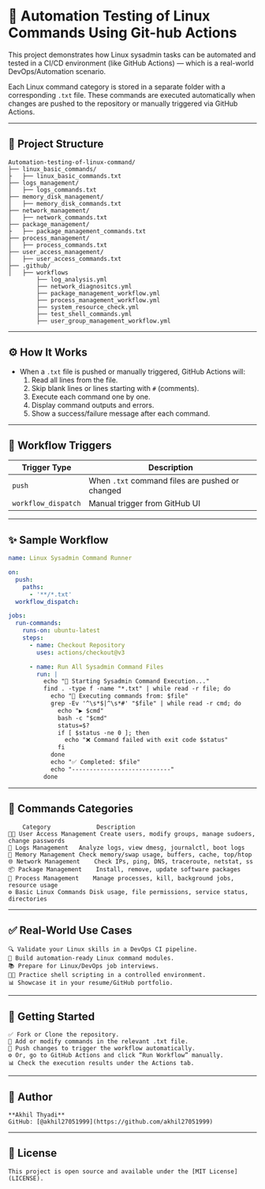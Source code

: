 # 🚀 Automation Testing of Linux Commands Using Git-hub Actions

This project demonstrates how Linux sysadmin tasks can be automated and tested in a CI/CD environment (like GitHub Actions) — which is a real-world DevOps/Automation scenario.

Each Linux command category is stored in a separate folder with a corresponding `.txt` file. These commands are executed automatically when changes are pushed to the repository or manually triggered via GitHub Actions.

---

## 📆 Project Structure

```
Automation-testing-of-linux-command/
├── linux_basic_commands/
├   ├── linux_basic_commands.txt
├── logs_management/
│   ├── logs_commands.txt
├── memory_disk_management/
│   ├── memory_disk_commands.txt 
├── network_management/
│   ├── network_commands.txt
├── package_management/
├   ├── package_management_commands.txt
├── process_management/
│   ├── process_commands.txt
├── user_access_management/
│   ├── user_access_commands.txt 
├── .github/
│   ├── workflows
        ├── log_analysis.yml
        ├── network_diagnositcs.yml
        ├── package_management_workflow.yml
        ├── process_management_workflow.yml
        ├── system_resource_check.yml
        ├── test_shell_commands.yml
        ├── user_group_management_workflow.yml

```
---

## ⚙️ How It Works

- When a `.txt` file is pushed or manually triggered, GitHub Actions will:
  1. Read all lines from the file.
  2. Skip blank lines or lines starting with `#` (comments).
  3. Execute each command one by one.
  4. Display command outputs and errors.
  5. Show a success/failure message after each command.
---

## 🚦 Workflow Triggers

| Trigger Type        | Description                                    |
|---------------------|------------------------------------------------|
| `push`              | When `.txt` command files are pushed or changed|
| `workflow_dispatch` | Manual trigger from GitHub UI                  |

---

## ✨ Sample Workflow

```yaml
name: Linux Sysadmin Command Runner

on:
  push:
    paths:
      - '**/*.txt'
  workflow_dispatch:

jobs:
  run-commands:
    runs-on: ubuntu-latest
    steps:
      - name: Checkout Repository
        uses: actions/checkout@v3

      - name: Run All Sysadmin Command Files
        run: |
          echo "🚀 Starting Sysadmin Command Execution..."
          find . -type f -name "*.txt" | while read -r file; do
            echo "📄 Executing commands from: $file"
            grep -Ev '^\s*$|^\s*#' "$file" | while read -r cmd; do
              echo "▶️ $cmd"
              bash -c "$cmd"
              status=$?
              if [ $status -ne 0 ]; then
                echo "❌ Command failed with exit code $status"
              fi
            done
            echo "✅ Completed: $file"
            echo "----------------------------"
          done
```

---
## 📜 Commands Categories
```
    Category	         Description
👨‍🦱 User Access Management Create users, modify groups, manage sudoers, change passwords
📂 Logs Management	Analyze logs, view dmesg, journalctl, boot logs
💾 Memory Management	Check memory/swap usage, buffers, cache, top/htop
🌐 Network Management	Check IPs, ping, DNS, traceroute, netstat, ss
📦 Package Management	Install, remove, update software packages
🔄 Process Management	Manage processes, kill, background jobs, resource usage
⚙️ Basic Linux Commands	Disk usage, file permissions, service status, directories
```

---


## ✅ Real-World Use Cases
```
🔍 Validate your Linux skills in a DevOps CI pipeline.
🔄 Build automation-ready Linux command modules.
📚 Prepare for Linux/DevOps job interviews.
👨‍💻 Practice shell scripting in a controlled environment.
📊 Showcase it in your resume/GitHub portfolio.
```
---

## 🏁 Getting Started

```
✅ Fork or Clone the repository.
📝 Add or modify commands in the relevant .txt file.
🔀 Push changes to trigger the workflow automatically.
⚙️ Or, go to GitHub Actions and click “Run Workflow” manually.
📊 Check the execution results under the Actions tab.
```
---

## 🙌 Author

```
**Akhil Thyadi**  
GitHub: [@akhil27051999](https://github.com/akhil27051999)
```
---

## 📜 License
```
This project is open source and available under the [MIT License](LICENSE).

